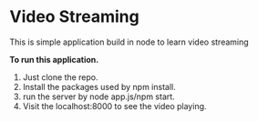 # Video Streaming
This is simple application build in node to learn video streaming

**To run this application.**
1. Just clone the repo.
2. Install the packages used by npm install.
3. run the server by node app.js/npm start.
4. Visit the localhost:8000 to see the video playing.

